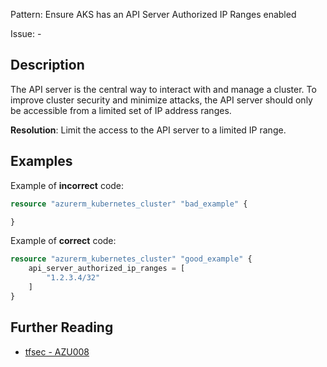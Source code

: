 Pattern: Ensure AKS has an API Server Authorized IP Ranges enabled

Issue: -

## Description

The API server is the central way to interact with and manage a cluster. To improve cluster security and minimize attacks, the API server should only be accessible from a limited set of IP address ranges.

**Resolution**: Limit the access to the API server to a limited IP range.

## Examples

Example of **incorrect** code:

```terraform
resource "azurerm_kubernetes_cluster" "bad_example" {

}
```

Example of **correct** code:

```terraform
resource "azurerm_kubernetes_cluster" "good_example" {
    api_server_authorized_ip_ranges = [
		"1.2.3.4/32"
	]
}
```

## Further Reading

* [tfsec - AZU008](https://tfsec.dev/docs/aws/AZU008/)